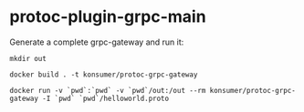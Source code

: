 # protoc-plugin-grpc-main

Generate a complete grpc-gateway and run it:

```
mkdir out

docker build . -t konsumer/protoc-grpc-gateway

docker run -v `pwd`:`pwd` -v `pwd`/out:/out --rm konsumer/protoc-grpc-gateway -I `pwd` `pwd`/helloworld.proto
```